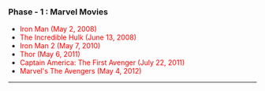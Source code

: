 ### Phase - 1 : Marvel Movies
- <font color="red">Iron Man (May 2, 2008)</font>
- <font color="red">The Incredible Hulk (June 13, 2008)</font>
- <font color="red">Iron Man 2 (May 7, 2010)</font>
- <font color="red">Thor (May 6, 2011)</font>
- <font color="red">Captain America: The First Avenger (July 22, 2011)</font>
- <font color="red">Marvel's The Avengers (May 4, 2012)</font>
---



